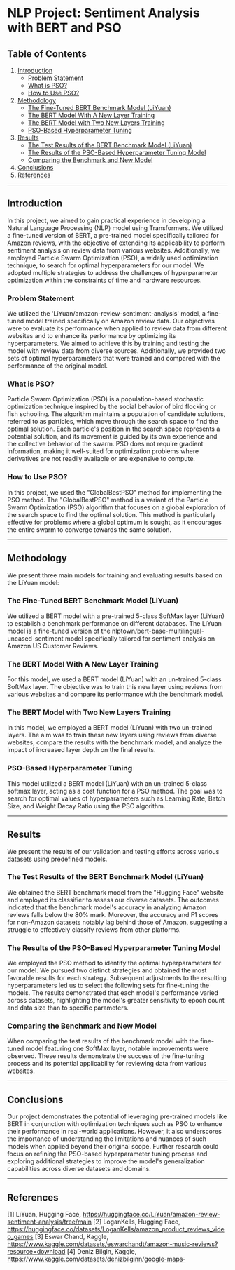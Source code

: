# NLP Project: Sentiment Analysis with BERT and PSO

## Table of Contents
1. [Introduction](#introduction)
   - [Problem Statement](#problem-statement)
   - [What is PSO?](#what-is-pso)
   - [How to Use PSO?](#how-to-use-pso)
2. [Methodology](#methodology)
   - [The Fine-Tuned BERT Benchmark Model (LiYuan)](#the-fine-tuned-bert-benchmark-model-liyuan)
   - [The BERT Model With A New Layer Training](#the-bert-model-with-a-new-layer-training)
   - [The BERT Model with Two New Layers Training](#the-bert-model-with-two-new-layers-training)
   - [PSO-Based Hyperparameter Tuning](#pso-based-hyperparameter-tuning)
3. [Results](#results)
   - [The Test Results of the BERT Benchmark Model (LiYuan)](#the-test-results-of-the-bert-benchmark-model-liyuan)
   - [The Results of the PSO-Based Hyperparameter Tuning Model](#the-results-of-the-pso-based-hyperparameter-tuning-model)
   - [Comparing the Benchmark and New Model](#comparing-the-benchmark-and-new-model)
4. [Conclusions](#conclusions)
5. [References](#references)

---

## Introduction
In this project, we aimed to gain practical experience in developing a Natural Language Processing (NLP) model using Transformers. We utilized a fine-tuned version of BERT, a pre-trained model specifically tailored for Amazon reviews, with the objective of extending its applicability to perform sentiment analysis on review data from various websites. Additionally, we employed Particle Swarm Optimization (PSO), a widely used optimization technique, to search for optimal hyperparameters for our model. We adopted multiple strategies to address the challenges of hyperparameter optimization within the constraints of time and hardware resources.

### Problem Statement
We utilized the 'LiYuan/amazon-review-sentiment-analysis' model, a fine-tuned model trained specifically on Amazon review data. Our objectives were to evaluate its performance when applied to review data from different websites and to enhance its performance by optimizing its hyperparameters. We aimed to achieve this by training and testing the model with review data from diverse sources. Additionally, we provided two sets of optimal hyperparameters that were trained and compared with the performance of the original model.

### What is PSO?
Particle Swarm Optimization (PSO) is a population-based stochastic optimization technique inspired by the social behavior of bird flocking or fish schooling. The algorithm maintains a population of candidate solutions, referred to as particles, which move through the search space to find the optimal solution. Each particle's position in the search space represents a potential solution, and its movement is guided by its own experience and the collective behavior of the swarm. PSO does not require gradient information, making it well-suited for optimization problems where derivatives are not readily available or are expensive to compute.

### How to Use PSO?
In this project, we used the "GlobalBestPSO" method for implementing the PSO method. The "GlobalBestPSO" method is a variant of the Particle Swarm Optimization (PSO) algorithm that focuses on a global exploration of the search space to find the optimal solution. This method is particularly effective for problems where a global optimum is sought, as it encourages the entire swarm to converge towards the same solution.

---

## Methodology
We present three main models for training and evaluating results based on the LiYuan model:

### The Fine-Tuned BERT Benchmark Model (LiYuan)
We utilized a BERT model with a pre-trained 5-class SoftMax layer (LiYuan) to establish a benchmark performance on different databases. The LiYuan model is a fine-tuned version of the nlptown/bert-base-multilingual-uncased-sentiment model specifically tailored for sentiment analysis on Amazon US Customer Reviews.

### The BERT Model With A New Layer Training
For this model, we used a BERT model (LiYuan) with an un-trained 5-class SoftMax layer. The objective was to train this new layer using reviews from various websites and compare its performance with the benchmark model.

### The BERT Model with Two New Layers Training
In this model, we employed a BERT model (LiYuan) with two un-trained layers. The aim was to train these new layers using reviews from diverse websites, compare the results with the benchmark model, and analyze the impact of increased layer depth on the final results.

### PSO-Based Hyperparameter Tuning
This model utilized a BERT model (LiYuan) with an un-trained 5-class softmax layer, acting as a cost function for a PSO method. The goal was to search for optimal values of hyperparameters such as Learning Rate, Batch Size, and Weight Decay Ratio using the PSO algorithm.

---

## Results
We present the results of our validation and testing efforts across various datasets using predefined models.

### The Test Results of the BERT Benchmark Model (LiYuan)
We obtained the BERT benchmark model from the "Hugging Face" website and employed its classifier to assess our diverse datasets. The outcomes indicated that the benchmark model's accuracy in analyzing Amazon reviews falls below the 80% mark. Moreover, the accuracy and F1 scores for non-Amazon datasets notably lag behind those of Amazon, suggesting a struggle to effectively classify reviews from other platforms.

### The Results of the PSO-Based Hyperparameter Tuning Model
We employed the PSO method to identify the optimal hyperparameters for our model. We pursued two distinct strategies and obtained the most favorable results for each strategy. Subsequent adjustments to the resulting hyperparameters led us to select the following sets for fine-tuning the models. The results demonstrated that each model's performance varied across datasets, highlighting the model's greater sensitivity to epoch count and data size than to specific parameters.

### Comparing the Benchmark and New Model
When comparing the test results of the benchmark model with the fine-tuned model featuring one SoftMax layer, notable improvements were observed. These results demonstrate the success of the fine-tuning process and its potential applicability for reviewing data from various websites.

---

## Conclusions
Our project demonstrates the potential of leveraging pre-trained models like BERT in conjunction with optimization techniques such as PSO to enhance their performance in real-world applications. However, it also underscores the importance of understanding the limitations and nuances of such models when applied beyond their original scope. Further research could focus on refining the PSO-based hyperparameter tuning process and exploring additional strategies to improve the model's generalization capabilities across diverse datasets and domains.

---

## References
[1] LiYuan, Hugging Face, https://huggingface.co/LiYuan/amazon-review-sentiment-analysis/tree/main
[2] LoganKells, Hugging Face, https://huggingface.co/datasets/LoganKells/amazon_product_reviews_video_games
[3] Eswar Chand, Kaggle, https://www.kaggle.com/datasets/eswarchandt/amazon-music-reviews?resource=download
[4] Deniz Bilgin, Kaggle, https://www.kaggle.com/datasets/denizbilginn/google-maps-

